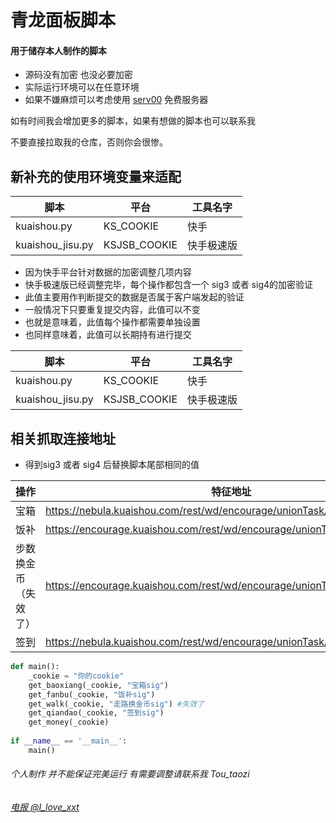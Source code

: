 # 青龙面板脚本

<h4>用于储存本人制作的脚本</h4>







* 源码没有加密 也没必要加密
* 实际运行环境可以在任意环境
* 如果不嫌麻烦可以考虑使用 [serv00](https://www.serv00.com/) 免费服务器

<p>如有时间我会增加更多的脚本，如果有想做的脚本也可以联系我</p>


不要直接拉取我的仓库，否则你会很惨。

## 新补充的使用环境变量来适配
|脚本|平台|工具名字|
|--|--|--|
|kuaishou.py|KS_COOKIE|快手|
|kuaishou_jisu.py|KSJSB_COOKIE|快手极速版|

* 因为快手平台针对数据的加密调整几项内容
* 快手极速版已经调整完毕，每个操作都包含一个 sig3 或者 sig4的加密验证
* 此值主要用作判断提交的数据是否属于客户端发起的验证
* 一般情况下只要重复提交内容，此值可以不变
* 也就是意味着，此值每个操作都需要单独设置
* 也同样意味着，此值可以长期持有进行提交

|脚本|平台|工具名字|
|--|--|--|
|kuaishou.py|KS_COOKIE|快手|
|kuaishou_jisu.py|KSJSB_COOKIE|快手极速版|



## 相关抓取连接地址
* 得到sig3 或者 sig4 后替换脚本尾部相同的值

|操作|特征地址|
|--|--|
|宝箱|https://nebula.kuaishou.com/rest/wd/encourage/unionTask/treasureBox/report|
|饭补|https://encourage.kuaishou.com/rest/wd/encourage/unionTask/dish/report|
|步数换金币（失效了）|https://encourage.kuaishou.com/rest/wd/encourage/unionTask/walking/detail|
|签到|https://nebula.kuaishou.com/rest/wd/encourage/unionTask/signIn/report|

``` python
def main():
    _cookie = "你的cookie" 
    get_baoxiang(_cookie, "宝箱sig")
    get_fanbu(_cookie, "饭补sig")
    get_walk(_cookie, "走路换金币sig") #失效了
    get_qiandao(_cookie, "签到sig")
    get_money(_cookie)
    
if __name__ == '__main__':
    main()
```


<h6>个人制作 并不能保证完美运行
有需要调整请联系我 Tou_taozi 
</h6>

###### [电报 @I_love_xxt](https://t.me/I_love_xxt)






